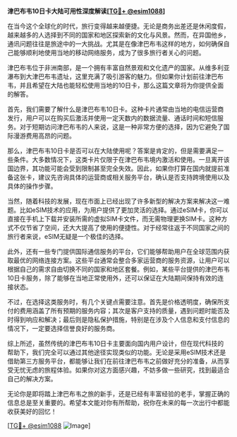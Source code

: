 **津巴布韦10日卡大陆可用性深度解读[[TG💪+ @esim1088](https://t.me/s/esim1088)]**

在当今这个全球化的时代，旅行变得越来越便捷。无论是商务出差还是休闲度假，越来越多的人选择到不同的国家和地区探索新的文化与风景。然而，在异国他乡，通讯问题往往是旅途中的一大挑战。尤其是在像津巴布韦这样的地方，如何确保自己能够顺利地使用当地的移动网络服务，成为了很多旅行者关心的问题。

津巴布韦位于非洲南部，是一个拥有丰富自然景观和文化遗产的国家。从维多利亚瀑布到大津巴布韦遗址，这里充满了吸引游客的魅力。但如果你计划前往津巴布韦，并且希望在大陆也能轻松使用当地的10日卡，那么这篇文章将为你提供全面的解答。

首先，我们需要了解什么是津巴布韦10日卡。这种卡片通常由当地的电信运营商发行，用户可以在购买后激活并使用一定天数内的数据流量、通话时间和短信服务。对于短期访问津巴布韦的人来说，这是一种非常方便的选择，因为它避免了国际漫游费用高昂的问题。

那么，津巴布韦10日卡是否可以在大陆使用呢？答案是肯定的，但是需要满足一些条件。大多数情况下，这类卡片仅限于在津巴布韦境内激活和使用。一旦离开该国边界，其功能可能会受到限制甚至完全失效。因此，如果你打算在国内就提前准备这张卡，建议先咨询具体的运营商或相关服务平台，确认是否支持跨境使用以及具体的操作步骤。

当然，随着科技的发展，现在市面上已经出现了许多新型的解决方案来解决这一难题。比如eSIM技术的应用，为用户提供了更加灵活的选择。通过eSIM卡，你可以直接在手机上下载并安装所需的虚拟SIM卡文件，而无需物理更换SIM卡。这种方式不仅节省了空间，还大大提高了使用的便捷性。对于经常往返于不同国家之间的旅行者来说，eSIM无疑是一个极佳的选择。

此外，还有一些专门提供国际通信服务的平台，它们能够帮助用户在全球范围内获取最优的网络连接方案。这些平台通常会整合多家运营商的服务资源，让用户可以根据自己的需求自由切换不同的国家和地区套餐。例如，某些平台提供的津巴布韦10日卡服务，除了能够在当地正常使用外，还可以保证在大陆期间保持有效的连接状态。

不过，在选择这类服务时，有几个关键点需要注意。首先是价格透明度，确保所支付的费用涵盖了所有预期的服务内容；其次是客户支持的质量，遇到问题时能否及时得到响应和解决；最后则是隐私保护措施，特别是在涉及个人信息和支付信息的情况下，一定要选择信誉良好的服务商。

综上所述，虽然传统的津巴布韦10日卡主要面向国内用户设计，但在现代科技的帮助下，我们完全可以通过其他途径实现类似的功能。无论是采用eSIM技术还是借助第三方服务平台，都能够让我们在前往津巴布韦之前做好充分的准备，从而享受无忧无虑的旅程体验。如果你对这方面感兴趣，不妨多做一些研究，找到最适合自己的解决方案。

无论你是即将踏上津巴布韦之旅的新手，还是已经有丰富经验的老手，掌握正确的信息总是至关重要的。希望本文能对你有所帮助，祝你在未来的每一次出行中都能收获美好的回忆！ 

[[TG💪+ @esim1088](https://t.me/s/esim1088) ![Image](https://i.postimg.cc/4NQfJmqS/Snipaste-2025-05-13-00-14-12.png)]